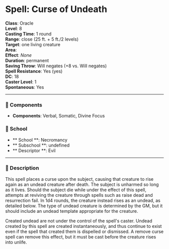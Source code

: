 
# Spell: Curse of Undeath
**Class**: Oracle  
**Level**: 8  
**Casting Time**: 1 round  
**Range**: close (25 ft. + 5 ft./2 levels)  
**Target**: one living creature  
**Area**:   
**Effect**: _None_  
**Duration**: permanent  
**Saving Throw**: Will negates (+8 vs. Will negates)  
**Spell Resistance**: Yes (yes)  
**DC**: 18  
**Caster Level**: 1  
**Spontaneous**: Yes

---

### 🔮 Components
- **Components**: Verbal, Somatic, Divine Focus

### 🏫 School
- ** School **: Necromancy
- ** Subschool **: undefined
- ** Descriptor **: Evil
---

### 📜 Description
This spell places a curse upon the subject, causing that creature to rise again as an undead creature after death. The subject is unharmed so long as it lives. Should the subject die while under the effect of this spell, attempts at reviving the creature through spells such as raise dead and resurrection fail. In 1d4 rounds, the creature instead rises as an undead, as detailed below. The type of undead creature is determined by the GM, but it should include an undead template appropriate for the creature.

Created undead are not under the control of the spell's caster. Undead created by this spell are created instantaneously, and thus continue to exist even if the spell that created them is dispelled or dismissed. A remove curse spell can remove this effect, but it must be cast before the creature rises into unlife.
